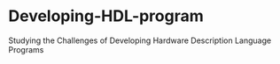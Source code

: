 # Developing-HDL-program
Studying the Challenges of Developing Hardware Description Language Programs
